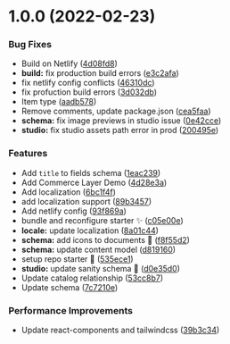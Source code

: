 # 1.0.0 (2022-02-23)


### Bug Fixes

* Build on Netlify ([4d08fd8](https://github.com/commercelayer/sanity-template-commercelayer/commit/4d08fd8c7ed0d062bb8953aa3ec2c35826f6b520))
* **build:** fix production build errors ([e3c2afa](https://github.com/commercelayer/sanity-template-commercelayer/commit/e3c2afa33f20c829b99dff01d25577a3ba785417))
* fix netlify config conflicts ([46310dc](https://github.com/commercelayer/sanity-template-commercelayer/commit/46310dcdc2ba5574409bf6f33935049741b3da4d))
* fix profuction build errors ([3d032db](https://github.com/commercelayer/sanity-template-commercelayer/commit/3d032db2ae6f35f4ea8a14f36968c4c013891aba))
* Item type ([aadb578](https://github.com/commercelayer/sanity-template-commercelayer/commit/aadb578dc9b59f41c7c17d1521853efe138b7f4b))
* Remove comments, update package.json ([cea5faa](https://github.com/commercelayer/sanity-template-commercelayer/commit/cea5faa737f722888961e518e161c526c72e8c3e))
* **schema:** fix image previews in studio issue ([0e42cce](https://github.com/commercelayer/sanity-template-commercelayer/commit/0e42cce9c142997d5e9b1358aaeb942c89c84cec))
* **studio:** fix studio assets path error in prod ([200495e](https://github.com/commercelayer/sanity-template-commercelayer/commit/200495ec23a7607c06c82fc2dee5a2d208db4b1b))


### Features

* Add `title` to fields schema ([1eac239](https://github.com/commercelayer/sanity-template-commercelayer/commit/1eac239545d37e12aaf5299e680021cf84fc74b4))
* Add Commerce Layer Demo ([4d28e3a](https://github.com/commercelayer/sanity-template-commercelayer/commit/4d28e3a77502bc3db118fff0da40e154a7acc530))
* Add localization ([6bc1f4f](https://github.com/commercelayer/sanity-template-commercelayer/commit/6bc1f4f6931a0a1214cc23055b325408daeb5270))
* add localization support ([89b3457](https://github.com/commercelayer/sanity-template-commercelayer/commit/89b3457fd389e1ecbf1af0df706a2ff91c8f6764))
* Add netlify config ([93f869a](https://github.com/commercelayer/sanity-template-commercelayer/commit/93f869a77c37d687d6426a86d138258d68a2bcb2))
* bundle and reconfigure starter :sparkles: ([c05e00e](https://github.com/commercelayer/sanity-template-commercelayer/commit/c05e00e1a838586cff89b7f790b56564fc45c5fd))
* **locale:** update localization ([8a01c44](https://github.com/commercelayer/sanity-template-commercelayer/commit/8a01c44a0d6e8f2e584f6b46ec86ec5435881301))
* **schema:** add icons to documents :unicorn: ([f8f55d2](https://github.com/commercelayer/sanity-template-commercelayer/commit/f8f55d209898551c70deb5fd1f48b645310fc4ca))
* **schema:** update content model ([d819160](https://github.com/commercelayer/sanity-template-commercelayer/commit/d8191609aae96ce64ce4973b9bdf0823b6c9858c))
* setup repo starter :unicorn: ([535ece1](https://github.com/commercelayer/sanity-template-commercelayer/commit/535ece1b98adb0f16d1e3a8795e1e22d16289690))
* **studio:** update sanity schema :unicorn: ([d0e35d0](https://github.com/commercelayer/sanity-template-commercelayer/commit/d0e35d02b346ac16fd326a35921883fb9c4976e7))
* Update catalog relationship ([53cc8b7](https://github.com/commercelayer/sanity-template-commercelayer/commit/53cc8b7928dde0f8151cc8d9516e1f99b8f3dd2a))
* Update schema ([7c7210e](https://github.com/commercelayer/sanity-template-commercelayer/commit/7c7210e4320a2569f7c91d9162ee3538e8cdb56b))


### Performance Improvements

* Update react-components and tailwindcss ([39b3c34](https://github.com/commercelayer/sanity-template-commercelayer/commit/39b3c34012a547f59699dab05d2bd913cd200f16))
